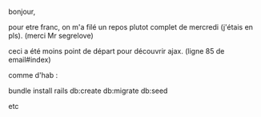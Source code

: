 bonjour,

pour etre franc, on m'a filé un repos plutot complet de mercredi (j'étais en pls). (merci Mr segrelove)

ceci a été moins point de départ pour découvrir ajax.
(ligne 85 de email#index)


comme d'hab : 

bundle install
rails db:create db:migrate db:seed



etc